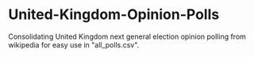 # United-Kingdom-Opinion-Polls
Consolidating United Kingdom next general election opinion polling from wikipedia for easy use in
"all_polls.csv".

